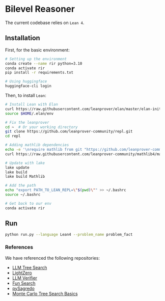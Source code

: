 # Bilevel Reasoner

The current codebase relies on `Lean 4`.


## Installation
First, for the basic environment:
```bash
# Setting up the environment
conda create --name rir python=3.10
conda activate rir
pip install -r requirements.txt

# Using huggingface
huggingface-cli login
```

Then, to install `Lean`:
```bash
# Install Lean with Elan
curl https://raw.githubusercontent.com/leanprover/elan/master/elan-init.sh -sSf | sh
source $HOME/.elan/env

# Fix the leanprover
cd ~  # Or your working directory
git clone https://github.com/leanprover-community/repl.git
cd repl

# Adding mathlib dependencies
echo -e '\nrequire mathlib from git "https://github.com/leanprover-community/mathlib4"' >> lakefile.lean
curl https://raw.githubusercontent.com/leanprover-community/mathlib4/master/lean-toolchain -o lean-toolchain

# Update with lake
lake update
lake build
lake build Mathlib

# Add the path
echo "export PATH_TO_LEAN_REPL=\"$(pwd)\"" >> ~/.bashrc
source ~/.bashrc

# Get back to our env
conda activate rir
```

## Run
```bash
python run.py --language Lean4 --problem_name problem_fact
```



### References
We have referenced the following repositories:
- [LLM Tree Search](https://github.com/waterhorse1/LLM_Tree_Search)
- [LightZero](https://github.com/opendilab/LightZero)
- [LLM Verifier](https://github.com/namin/llm-verified-with-monte-carlo-tree-search/tree/main)
- [Fun Search](https://github.com/google-deepmind/funsearch)
- [pySagredo](https://github.com/zhangir-azerbayev/pySagredo)
- [Monte Carlo Tree Search Basics](https://github.com/ImparaAI/monte-carlo-tree-search)
